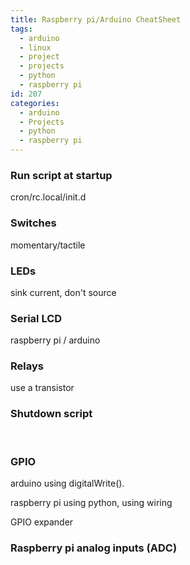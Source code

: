 ```yaml
---
title: Raspberry pi/Arduino CheatSheet
tags:
  - arduino
  - linux
  - project
  - projects
  - python
  - raspberry pi
id: 207
categories:
  - arduino
  - Projects
  - python
  - raspberry pi
---
```


### **Run script at startup**

cron/rc.local/init.d

### **Switches**

momentary/tactile

### **LEDs**

sink current, don't source

### Serial LCD

raspberry pi / arduino

### **Relays**

use a transistor

### **Shutdown script**

&nbsp;

### GPIO

arduino using digitalWrite().

raspberry pi using python, using wiring

GPIO expander

### Raspberry pi analog inputs (ADC)

&nbsp;
